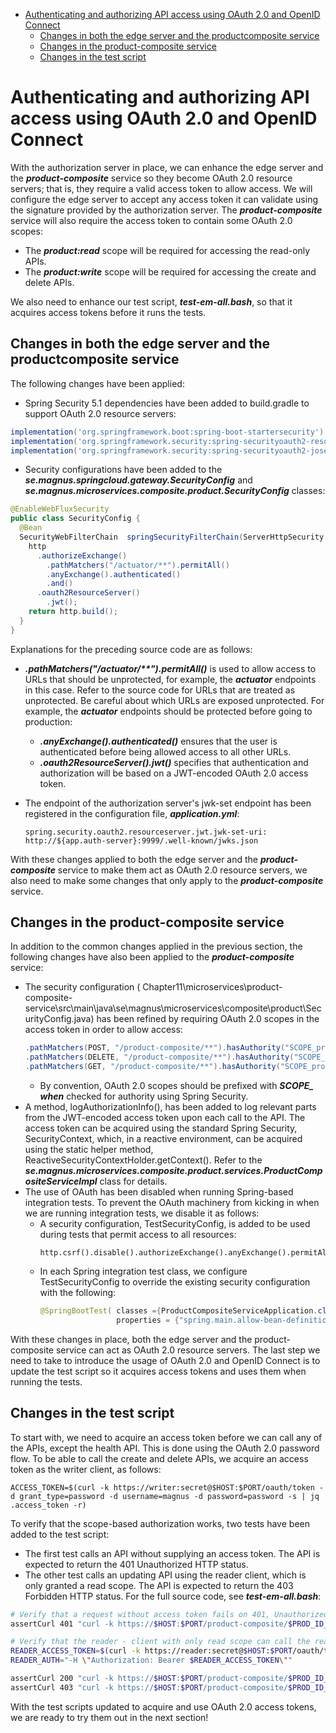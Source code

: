 
<!-- MarkdownTOC -->
- [Authenticating and authorizing API access using OAuth 2.0 and OpenID Connect](#authenticating-and-authorizing-api-access-using-oauth-20-and-openid-connect)
    - [Changes in both the edge server and the productcomposite service](#changes-in-both-the-edge-server-and-the-productcomposite-service)
    - [Changes in the product-composite service](#changes-in-the-product-composite-service)
    - [Changes in the test script](#changes-in-the-test-script)
<!-- /MarkdownTOC -->
# Authenticating and authorizing API access using OAuth 2.0 and OpenID Connect

With the authorization server in place, we can enhance the edge server and the ***product-composite***
service so they become OAuth 2.0 resource servers; that is, they require a valid
access token to allow access. We will configure the edge server to accept any access token it
can validate using the signature provided by the authorization server. The ***product-composite***
service will also require the access token to contain some OAuth 2.0 scopes:

- The ***product:read*** scope will be required for accessing the read-only APIs.
- The ***product:write*** scope will be required for accessing the create and delete APIs.

We also need to enhance our test script, ***test-em-all.bash***, so that it acquires access tokens before it runs the tests.

## Changes in both the edge server and the productcomposite service

The following changes have been applied:
- Spring Security 5.1 dependencies have been added to build.gradle to support OAuth 2.0 resource servers:
```gradle
implementation('org.springframework.boot:spring-boot-startersecurity')
implementation('org.springframework.security:spring-securityoauth2-resource-server')
implementation('org.springframework.security:spring-securityoauth2-jose')
```
- Security configurations have been added to the ***se.magnus.springcloud.gateway.SecurityConfig*** and ***se.magnus.microservices.composite.product.SecurityConfig*** classes:
```java
@EnableWebFluxSecurity
public class SecurityConfig {
  @Bean
  SecurityWebFilterChain  springSecurityFilterChain(ServerHttpSecurity http) {
    http
      .authorizeExchange()
        .pathMatchers("/actuator/**").permitAll()
        .anyExchange().authenticated()
        .and()
      .oauth2ResourceServer()
        .jwt();
    return http.build();
  }
}
```

Explanations for the preceding source code are as follows:

  - ***.pathMatchers("/actuator/\*\*").permitAll()*** is used to allow access to
  URLs that should be unprotected, for example, the ***actuator*** endpoints in this
  case. Refer to the source code for URLs that are treated as unprotected. Be careful
  about which URLs are exposed unprotected. For example, the ***actuator***
  endpoints should be protected before going to production:
    - ***.anyExchange().authenticated()*** ensures that the user is authenticated before being allowed access to all other URLs.
    - ***.oauth2ResourceServer().jwt()*** specifies that authentication and authorization will be based on a JWT-encoded OAuth 2.0 access token.

  - The endpoint of the authorization server's jwk-set endpoint has been registered in the configuration file, ***application.yml***:
    ```
    spring.security.oauth2.resourceserver.jwt.jwk-set-uri: http://${app.auth-server}:9999/.well-known/jwks.json
    ```
With these changes applied to both the edge server and the ***product-composite*** service to
make them act as OAuth 2.0 resource servers, we also need to make some changes that only
apply to the ***product-composite*** service.

## Changes in the product-composite service
In addition to the common changes applied in the previous section, the following changes have also been applied to the ***product-composite*** service:
- The security configuration ( Chapter11\microservices\product-composite-service\src\main\java\se\magnus\microservices\composite\product\SecurityConfig.java) has been refined by requiring OAuth 2.0 scopes in the access token in order to allow access:
  ```java
  .pathMatchers(POST, "/product-composite/**").hasAuthority("SCOPE_product:write")
  .pathMatchers(DELETE, "/product-composite/**").hasAuthority("SCOPE_product:write")
  .pathMatchers(GET, "/product-composite/**").hasAuthority("SCOPE_product:read")
  ```
    - By convention, OAuth 2.0 scopes should be prefixed with ***SCOPE_ when*** checked for authority using Spring Security.
- A method, logAuthorizationInfo(), has been added to log relevant parts
from the JWT-encoded access token upon each call to the API. The access token
can be acquired using the standard Spring Security, SecurityContext, which,
in a reactive environment, can be acquired using the static helper method,
ReactiveSecurityContextHolder.getContext(). Refer to the ***se.magnus.microservices.composite.product.services.ProductCompositeServiceImpl*** class for details.
- The use of OAuth has been disabled when running Spring-based integration tests. To prevent the OAuth machinery from kicking in when we are running integration tests, we disable it as follows:
  - A security configuration, TestSecurityConfig, is added to be used during tests that permit access to all resources:
    ```
    http.csrf().disable().authorizeExchange().anyExchange().permitAll();
    ```
  - In each Spring integration test class, we configure TestSecurityConfig to override the existing security configuration with the following:
    ```java
    @SpringBootTest( classes ={ProductCompositeServiceApplication.class,TestSecurityConfig.class },
                     properties = {"spring.main.allow-bean-definitionoverriding=true"})
    ```
With these changes in place, both the edge server and the product-composite service can
act as OAuth 2.0 resource servers. The last step we need to take to introduce the usage of
OAuth 2.0 and OpenID Connect is to update the test script so it acquires access tokens and
uses them when running the tests.

## Changes in the test script
To start with, we need to acquire an access token before we can call any of the APIs, except
the health API. This is done using the OAuth 2.0 password flow. To be able to call the
create and delete APIs, we acquire an access token as the writer client, as follows:
```
ACCESS_TOKEN=$(curl -k https://writer:secret@$HOST:$PORT/oauth/token -d grant_type=password -d username=magnus -d password=password -s | jq .access_token -r)
```
To verify that the scope-based authorization works, two tests have been added to the test
script:
  - The first test calls an API without supplying an access token. The API is expected to return the 401 Unauthorized HTTP status.
  - The other test calls an updating API using the reader client, which is only granted a read scope. The API is expected to return the 403 Forbidden HTTP status.
For the full source code, see ***test-em-all.bash***:
```bash
# Verify that a request without access token fails on 401, Unauthorized
assertCurl 401 "curl -k https://$HOST:$PORT/product-composite/$PROD_ID_REVS_RECS -s"

# Verify that the reader - client with only read scope can call the read API but not delete API.
READER_ACCESS_TOKEN=$(curl -k https://reader:secret@$HOST:$PORT/oauth/token -d grant_type=password -d username=magnus -d password=password -s | jq .access_token -r)
READER_AUTH="-H \"Authorization: Bearer $READER_ACCESS_TOKEN\""

assertCurl 200 "curl -k https://$HOST:$PORT/product-composite/$PROD_ID_REVS_RECS $READER_AUTH -s"
assertCurl 403 "curl -k https://$HOST:$PORT/product-composite/$PROD_ID_REVS_RECS $READER_AUTH -X DELETE -s"

```
With the test scripts updated to acquire and use OAuth 2.0 access tokens, we are ready to try them out in the next section!
